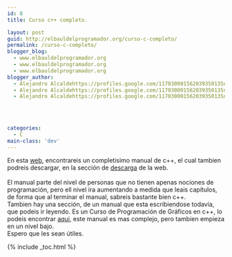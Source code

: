 ```yaml
---
id: 8
title: Curso c++ completo.

layout: post
guid: http://elbauldelprogramador.org/curso-c-completo/
permalink: /curso-c-completo/
blogger_blog:
  - www.elbauldelprogramador.org
  - www.elbauldelprogramador.org
  - www.elbauldelprogramador.org
blogger_author:
  - Alejandro Alcaldehttps://profiles.google.com/117030001562039350135noreply@blogger.com
  - Alejandro Alcaldehttps://profiles.google.com/117030001562039350135noreply@blogger.com
  - Alejandro Alcaldehttps://profiles.google.com/117030001562039350135noreply@blogger.com

  
  
  
categories:
  - C
main-class: 'dev'
---
```

En esta <a href="http://c.conclase.net/curso/index.php?cap=000#inicio" target="_blank">web</a>, encontrareis un completisimo manual de c++, el cual tambien podreis descargar, en la sección de <a href="http://conclase.net/?id=descargas" target="_blank">descarga</a> de la web.  
<span class="fullpost"> <br /> El manual parte del nivel de personas que no tienen apenas nociones de programación, pero ell nivel ira aumentando a medida que leais capítulos, de forma que al terminar el manual, sabreis bastante bien c++.<br /> Tambien hay una sección, de un manual que esta escribiendose todavía, que podeis ir leyendo. Es un Curso de Programación de Gráficos en c++, lo podeis encontrar <a href="http://graficos.conclase.net/curso/index.php" target="_blank">aqui</a>, este manual es mas complejo, pero tambien empieza en un nivel bajo.<br /> Espero que les sean útiles.<br /> </span>



{% include _toc.html %}
